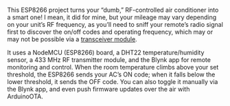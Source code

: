 This ESP8266 project turns your “dumb,” RF-controlled air conditioner into a smart one! I mean, it did for mine, but your mileage may vary depending on your unit’s RF frequency, as you’ll need to sniff your remote’s radio signal first to discover the on/off codes and operating frequency, which may or may not be possible via a [transceiver module](https://howtomechatronics.com/tutorials/arduino/arduino-wireless-communication-nrf24l01-tutorial/).

It uses a NodeMCU (ESP8266) board, a DHT22 temperature/humidity sensor, a 433 MHz RF transmitter module, and the Blynk app for remote monitoring and control. When the room temperature climbs above your set threshold, the ESP8266 sends your AC’s ON code; when it falls below the lower threshold, it sends the OFF code. You can also toggle it manually via the Blynk app, and even push firmware updates over the air with ArduinoOTA.